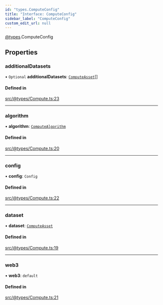 ```yaml
---
id: "types.ComputeConfig"
title: "Interface: ComputeConfig"
sidebar_label: "ComputeConfig"
custom_edit_url: null
---
```


[@types](../modules/types.md).ComputeConfig

## Properties

### additionalDatasets

• `Optional` **additionalDatasets**: [`ComputeAsset`](types.ComputeAsset.md)[]

#### Defined in

[src/@types/Compute.ts:23](https://github.com/deltaDAO/nautilus/blob/e68220d/src/@types/Compute.ts#L23)

___

### algorithm

• **algorithm**: [`ComputeAlgorithm`](types.ComputeAlgorithm.md)

#### Defined in

[src/@types/Compute.ts:20](https://github.com/deltaDAO/nautilus/blob/e68220d/src/@types/Compute.ts#L20)

___

### config

• **config**: `Config`

#### Defined in

[src/@types/Compute.ts:22](https://github.com/deltaDAO/nautilus/blob/e68220d/src/@types/Compute.ts#L22)

___

### dataset

• **dataset**: [`ComputeAsset`](types.ComputeAsset.md)

#### Defined in

[src/@types/Compute.ts:19](https://github.com/deltaDAO/nautilus/blob/e68220d/src/@types/Compute.ts#L19)

___

### web3

• **web3**: `default`

#### Defined in

[src/@types/Compute.ts:21](https://github.com/deltaDAO/nautilus/blob/e68220d/src/@types/Compute.ts#L21)
